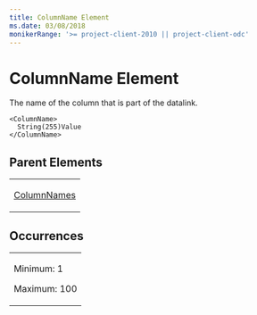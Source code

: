 ```yaml
---
title: ColumnName Element
ms.date: 03/08/2018
monikerRange: '>= project-client-2010 || project-client-odc'
---
```


# ColumnName Element


The name of the column that is part of the datalink.

    <ColumnName>
      String(255)Value
    </ColumnName>

## Parent Elements

<table>
<colgroup>
<col style="width: 100%" />
</colgroup>
<tbody>
<tr class="odd">
<td><p><a href="columnnames-element.md">ColumnNames</a></p></td>
</tr>
</tbody>
</table>

## Occurrences

<table>
<colgroup>
<col style="width: 100%" />
</colgroup>
<tbody>
<tr class="odd">
<td><p>Minimum: 1</p>
<p>Maximum: 100</p></td>
</tr>
</tbody>
</table>
